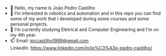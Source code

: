 - 👋 Hello, my name is João Pedro Castilho
- 👀 I’m interested in robotics and automation and in this repo you can find some of my work that I developed during some courses
      and some personal projects.
- 🌱 I’m currently studying Eletrical and Computer Engineering and I'm on my 4th year.
- 📫 Email: jpccastilho1999@gmail.com  
            LinkedIn: https://www.linkedin.com/in/jo%C3%A3o-pedro-castilho/

<!---
ccpjboss/ccpjboss is a ✨ special ✨ repository because its `README.md` (this file) appears on your GitHub profile.
You can click the Preview link to take a look at your changes.
--->
